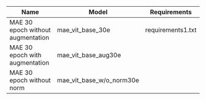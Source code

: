 | Name | Model | Requirements |
|-------|-------|------|
MAE 30 epoch without augmentation| mae_vit_base_30e | requirements1.txt  |
MAE 30 epoch with augmentation| mae_vit_base_aug30e |  |
MAE 30 epoch without norm| mae_vit_base_w/o_norm30e |  |
